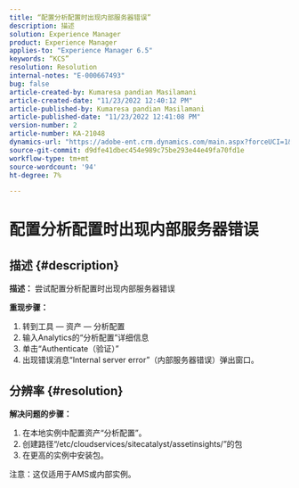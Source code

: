 ```yaml
---
title: “配置分析配置时出现内部服务器错误”
description: 描述
solution: Experience Manager
product: Experience Manager
applies-to: "Experience Manager 6.5"
keywords: “KCS”
resolution: Resolution
internal-notes: "E-000667493"
bug: false
article-created-by: Kumaresa pandian Masilamani
article-created-date: "11/23/2022 12:40:12 PM"
article-published-by: Kumaresa pandian Masilamani
article-published-date: "11/23/2022 12:41:08 PM"
version-number: 2
article-number: KA-21048
dynamics-url: "https://adobe-ent.crm.dynamics.com/main.aspx?forceUCI=1&pagetype=entityrecord&etn=knowledgearticle&id=3632d4f7-2b6b-ed11-9561-6045bd006b3d"
source-git-commit: d9dfe41dbec454e989c75be293e44e49fa70fd1e
workflow-type: tm+mt
source-wordcount: '94'
ht-degree: 7%

---
```


# 配置分析配置时出现内部服务器错误

## 描述 {#description}


<b>描述：</b>
尝试配置分析配置时出现内部服务器错误

<b>重现步骤：</b>

1. 转到工具 — 资产 — 分析配置
2. 输入Analytics的“分析配置”详细信息
3. 单击“Authenticate（验证）”
4. 出现错误消息“Internal server error”（内部服务器错误）弹出窗口。



## 分辨率 {#resolution}


<b>解决问题的步骤： </b>

1. 在本地实例中配置资产“分析配置”。
2. 创建路径“/etc/cloudservices/sitecatalyst/assetinsights/”的包
3. 在更高的实例中安装包。


注意：这仅适用于AMS或内部实例。

